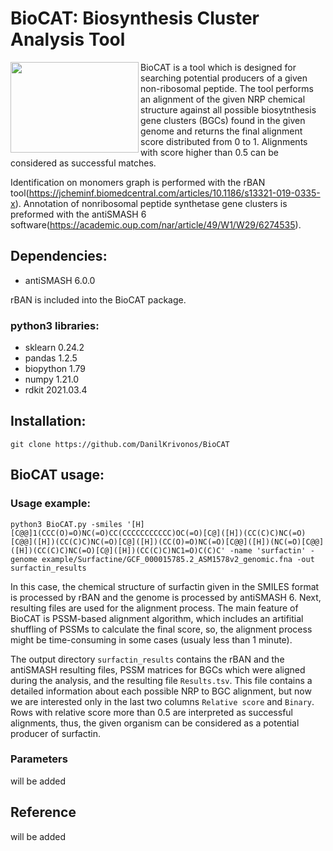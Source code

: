 # BioCAT: Biosynthesis Cluster Analysis Tool
<img src="https://user-images.githubusercontent.com/53526550/132544644-86306499-133d-44e2-8e4c-e2603fb7d0f0.png" width="205" height="145" align="left">BioCAT is a tool which is designed for searching potential producers of a given non-ribosomal peptide. The tool performs an alignment of the given NRP chemical structure against all possible biosytnthesis gene clusters (BGCs) found in the given genome and returns the final alignment score distributed from 0 to 1. Alignments with score higher than 0.5 can be considered as successful matches.

Identification on monomers graph is performed with the rBAN tool(https://jcheminf.biomedcentral.com/articles/10.1186/s13321-019-0335-x). Annotation of nonribosomal peptide synthetase gene clusters is preformed with the antiSMASH 6 software(https://academic.oup.com/nar/article/49/W1/W29/6274535).
## **Dependencies:**
- antiSMASH 6.0.0

rBAN is included into the BioCAT package.

### python3 libraries:
- sklearn 0.24.2
- pandas 1.2.5
- biopython 1.79
- numpy 1.21.0
- rdkit 2021.03.4
## **Installation:**
```git clone https://github.com/DanilKrivonos/BioCAT```

## **BioCAT usage:**
### Usage example:
```
python3 BioCAT.py -smiles '[H][C@@]1(CCC(O)=O)NC(=O)CC(CCCCCCCCCCC)OC(=O)[C@]([H])(CC(C)C)NC(=O)[C@@]([H])(CC(C)C)NC(=O)[C@]([H])(CC(O)=O)NC(=O)[C@@]([H])(NC(=O)[C@@]([H])(CC(C)C)NC(=O)[C@]([H])(CC(C)C)NC1=O)C(C)C' -name 'surfactin' -genome example/Surfactine/GCF_000015785.2_ASM1578v2_genomic.fna -out surfactin_results 
```

In this case, the chemical structure of surfactin given in the SMILES format is processed by rBAN and the genome is processed by antiSMASH 6. Next, resulting files are used for the alignment process. The main feature of BioCAT is PSSM-based alignment algorithm, which includes an artifitial shuffling of PSSMs to calculate the final score, so, the alignment process might be time-consuming in some cases (usualy less than 1 minute). 

The output directory `surfactin_results` contains the rBAN and the antiSMASH resulting files, PSSM matrices for BGCs which were aligned during the analysis, and the resulting file `Results.tsv`.
This file contains a detailed information about each possible NRP to BGC alignment, but now we are interested only in the last two columns `Relative score` and `Binary`. Rows with relative score more than 0.5 are interpreted as successful alignments, thus, the given organism can be considered as a potential producer of surfactin.

### Parameters

will be added

## Reference

will be added
